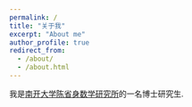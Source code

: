 ```yaml
---
permalink: /
title: "关于我"
excerpt: "About me"
author_profile: true
redirect_from: 
  - /about/
  - /about.html
---
```


我是[南开大学陈省身数学研究所](http://www.cim.nankai.edu.cn/)的一名博士研究生.
